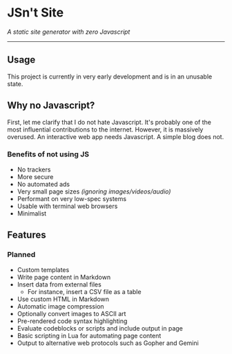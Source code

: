 # JSn't Site
_A static site generator with zero Javascript_

---

## Usage
This project is currently in very early development and is in an unusable state.

## Why no Javascript?
First, let me clarify that I do not hate Javascript.
It's probably one of the most influential contributions to the internet.
However, it is massively overused.
An interactive web app needs Javascript.
A simple blog does not.

### Benefits of not using JS
- No trackers
- More secure
- No automated ads
- Very small page sizes _(ignoring images/videos/audio)_
- Performant on very low-spec systems
- Usable with terminal web browsers
- Minimalist

## Features
### Planned
- Custom templates
- Write page content in Markdown
- Insert data from external files
  - For instance, insert a CSV file as a table
- Use custom HTML in Markdown
- Automatic image compression
- Optionally convert images to ASCII art
- Pre-rendered code syntax highlighting
- Evaluate codeblocks or scripts and include output in page
- Basic scripting in Lua for automating page content
- Output to alternative web protocols such as Gopher and Gemini
